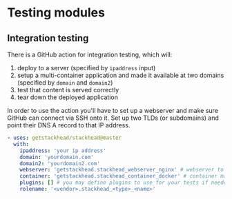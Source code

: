 # Testing modules

## Integration testing

There is a GitHub action for integration testing, which will:

1. deploy to a server \(specified by `ipaddress` input\)
2. setup a multi-container application and made it available at two domains \(specified by `domain` and `domain2`\)
3. test that content is served correctly
4. tear down the deployed application

In order to use the action you'll have to set up a webserver and make sure GitHub can connect via SSH onto it. Set up two TLDs \(or subdomains\) and point their DNS A record to that IP address.

```yaml
- uses: getstackhead/stackhead@master
  with:
    ipaddress: 'your ip address'
    domain: 'yourdomain.com'
    domain2: 'yourdomain2.com'
    webserver: 'getstackhead.stackhead_webserver_nginx' # webserver to use (make sure to install it)
    container: 'getstackhead.stackhead_container_docker' # container manager to use (make sure to install it)
    plugins: [] # you may define plugins to use for your tests if needed
    rolename: '<vendor>.stackhead_<type>_<name>'
```

